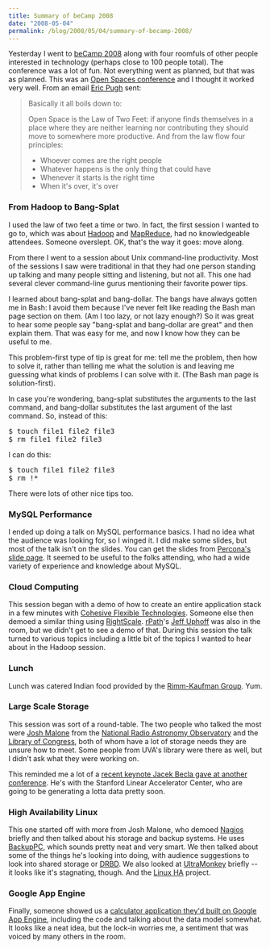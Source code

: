 ```yaml
---
title: Summary of beCamp 2008
date: "2008-05-04"
permalink: /blog/2008/05/04/summary-of-becamp-2008/
---
```

Yesterday I went to [beCamp 2008][1] along with four roomfuls of other people interested in technology (perhaps close to 100 people total). The conference was a lot of fun. Not everything went as planned, but that was as planned. This was an [Open Spaces conference][2] and I thought it worked very well. From an email [Eric Pugh][3] sent:

> Basically it all boils down to:
> 
> Open Space is the Law of Two Feet: if anyone finds themselves in a place where they are neither learning nor contributing they should move to somewhere more productive. And from the law flow four principles:
> 
> *   Whoever comes are the right people
> *   Whatever happens is the only thing that could have
> *   Whenever it starts is the right time
> *   When it's over, it's over

### From Hadoop to Bang-Splat

I used the law of two feet a time or two. In fact, the first session I wanted to go to, which was about [Hadoop][4] and [MapReduce][5], had no knowledgeable attendees. Someone overslept. OK, that's the way it goes: move along.

From there I went to a session about Unix command-line productivity. Most of the sessions I saw were traditional in that they had one person standing up talking and many people sitting and listening, but not all. This one had several clever command-line gurus mentioning their favorite power tips.

I learned about bang-splat and bang-dollar. The bangs have always gotten me in Bash: I avoid them because I've never felt like reading the Bash man page section on them. (Am I too lazy, or not lazy enough?) So it was great to hear some people say "bang-splat and bang-dollar are great" and then explain them. That was easy for me, and now I know how they can be useful to me.

This problem-first type of tip is great for me: tell me the problem, then how to solve it, rather than telling me what the solution is and leaving me guessing what kinds of problems I can solve with it. (The Bash man page is solution-first).

In case you're wondering, bang-splat substitutes the arguments to the last command, and bang-dollar substitutes the last argument of the last command. So, instead of this:

<pre>$ touch file1 file2 file3
$ rm file1 file2 file3</pre>

I can do this:

<pre>$ touch file1 file2 file3
$ rm !*</pre>

There were lots of other nice tips too.

### MySQL Performance

I ended up doing a talk on MySQL performance basics. I had no idea what the audience was looking for, so I winged it. I did make some slides, but most of the talk isn't on the slides. You can get the slides from [Percona's slide page][6]. It seemed to be useful to the folks attending, who had a wide variety of experience and knowledge about MySQL.

### Cloud Computing

This session began with a demo of how to create an entire application stack in a few minutes with [Cohesive Flexible Technologies][7]. Someone else then demoed a similar thing using [RightScale][8]. [rPath][9]'s [Jeff Uphoff][10] was also in the room, but we didn't get to see a demo of that. During this session the talk turned to various topics including a little bit of the topics I wanted to hear about in the Hadoop session.

### Lunch

Lunch was catered Indian food provided by the [Rimm-Kaufman Group][11]. Yum.

### Large Scale Storage

This session was sort of a round-table. The two people who talked the most were [Josh Malone][12] from the [National Radio Astronomy Observatory][13] and the [Library of Congress][14], both of whom have a lot of storage needs they are unsure how to meet. Some people from UVA's library were there as well, but I didn't ask what they were working on.

This reminded me a lot of a [recent keynote Jacek Becla gave at another conference][15]. He's with the Stanford Linear Accelerator Center, who are going to be generating a lotta data pretty soon.

### High Availability Linux

This one started off with more from Josh Malone, who demoed [Nagios][16] briefly and then talked about his storage and backup systems. He uses [BackupPC][17], which sounds pretty neat and very smart. We then talked about some of the things he's looking into doing, with audience suggestions to look into shared storage or [DRBD][18]. We also looked at [UltraMonkey][19] briefly -- it looks like it's stagnating, though. And the [Linux HA][20] project.

### Google App Engine

Finally, someone showed us a [calculator application they'd built on Google App Engine][21], including the code and talking about the data model somewhat. It looks like a neat idea, but the lock-in worries me, a sentiment that was voiced by many others in the room.

 [1]: http://barcamp.org/beCamp2008
 [2]: http://martinfowler.com/bliki/OpenSpace.html
 [3]: http://www.opensourceconnections.com/
 [4]: http://hadoop.apache.org/core/
 [5]: http://labs.google.com/papers/mapreduce.html
 [6]: http://www.percona.com/presentations.html
 [7]: http://www.cohesiveft.com/
 [8]: http://www.rightscale.com/
 [9]: http://www.rpath.com/
 [10]: http://blogs.conary.com/index.php/juphoff
 [11]: http://www.rimmkaufman.com/
 [12]: http://www.cv.nrao.edu/~jmalone/
 [13]: http://www.nrao.edu/
 [14]: http://www.loc.gov/
 [15]: http://en.oreilly.com/mysql2008/public/schedule/detail/1865
 [16]: http://www.nagios.org/
 [17]: http://backuppc.sourceforge.net/
 [18]: http://www.drbd.org/
 [19]: http://www.ultramonkey.org/
 [20]: http://linux-ha.org/
 [21]: http://gi89.appspot.com/
